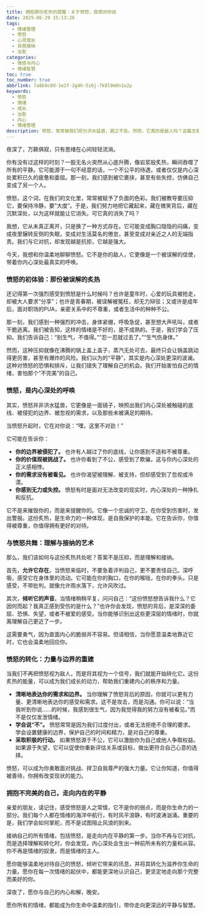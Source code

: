 ```yaml
---
title: 拥抱那份炙热的提醒：关于愤怒，我想对你说
date: 2025-06-29 15:13:26
tags:
  - 情绪管理
  - 愤怒
  - 心灵成长
  - 自我接纳
  - 治愈
categories:
  - 情感与内心
  - 情绪智慧
toc: true
toc_number: true
abbrlink: 7a8b9c0d-1e2f-3g4h-5i6j-7k8l9m0n1o2p
keywords:
  - 愤怒
  - 情绪
  - 成长
  - 治愈
  - 内心
  - 情绪管理
description: 愤怒，常常被我们视为洪水猛兽，避之不及。然而，它真的是敌人吗？这篇文章将带你走进愤怒的深处，理解它为何而来，如何与它共处，并最终将其转化为滋养我们内心的力量。这是一场关于自我接纳与成长的温柔对话，愿你从中找到平静与勇气。
---
```


夜深了，万籁俱寂，只有思绪在心间轻轻流淌。

你有没有过这样的时刻？一股无名火突然从心底升腾，像岩浆般炙热，瞬间吞噬了所有的平静。它可能源于一句不经意的话，一个不公平的待遇，或者仅仅是内心深处累积已久的疲惫和委屈。那一刻，我们感到被它裹挟，甚至有些失控，仿佛自己变成了另一个人。

愤怒，这个词，在我们的文化里，常常被赋予了负面的色彩。我们被教导要压抑它，要保持冷静，要“大度”。于是，我们努力地把它藏起来，藏在微笑背后，藏在沉默深处，以为这样就能让它消失。可它真的消失了吗？

我想，它从未真正离开，只是换了一种方式存在。它可能变成胸口隐隐的闷痛，变成夜里辗转反侧的失眠，变成对生活莫名的倦怠，甚至变成对亲近之人的无端指责。我们与它对抗，却发现越是抗拒，它越是强大。

今天，我想和你温柔地聊聊愤怒。它不是你的敌人，它更像是一个被误解的信使，带着你内心深处最真实的呼唤。

### 愤怒的初体验：那份被误解的炙热

还记得第一次强烈感受到愤怒是什么时候吗？也许是童年时，心爱的玩具被抢走，却被大人要求“分享”；也许是青春期，被误解被冤枉，却无力辩驳；又或许是成年后，面对职场的PUA，亲密关系中的不尊重，或者生活中的种种不公。

那一刻，我们感到一种强烈的冲击，身体紧绷，呼吸急促，甚至想大声吼叫，或者干脆逃离。我们被告知，这样的情绪是不好的，是不成熟的。于是，我们学会了压抑。我们告诉自己：“别生气，不值得。”“忍一忍就过去了。”“生气伤身体。”

然而，这种压抑就像在沸腾的锅上盖上盖子，蒸汽无处可去，最终只会让锅盖跳动得更厉害，甚至有爆炸的风险。我们以为的“平静”，其实是内心深处更深的波澜。这种对愤怒的恐惧和排斥，让我们错失了理解自己的机会。我们开始害怕自己的情绪，害怕那个“不完美”的自己。

### 愤怒，是内心深处的呼唤

其实，愤怒并非洪水猛兽，它更像是一面镜子，映照出我们内心深处被触碰的底线、被侵犯的边界、被忽视的需求，以及那些未被满足的期待。

当愤怒升起时，它在对你说：“嘿，这里不对劲！”

它可能在告诉你：
*   **你的边界被侵犯了。** 也许有人越过了你的底线，让你感到不适和不被尊重。
*   **你的价值观被挑战了。** 也许你看到了不公，感受到了欺骗，这与你内心深处的正义感相悖。
*   **你的需求没有被看见。** 也许你渴望被理解、被支持，但却感受到了忽视或冷漠。
*   **你感到无力或失控。** 愤怒有时是面对无法改变的现实时，内心深处的一种挣扎和反抗。

它不是来摧毁你的，而是来提醒你的。它像一个忠诚的守卫，在你受到伤害时，发出警报。这份炙热，是生命力的一种体现，是自我保护的本能。它在告诉你，你值得被尊重，你值得拥有更好的对待。

### 与愤怒共舞：理解与接纳的艺术

那么，我们该如何与这份炙热共处呢？答案不是压抑，而是理解和接纳。

首先，**允许它存在**。当愤怒来临时，不要急着评判自己，更不要责怪自己。深呼吸，感受它在身体里的流动。它可能在你的胸口，在你的喉咙，在你的拳头。只是感受，不带批判。就像允许雨水落下，允许风吹过。

其次，**倾听它的声音**。当情绪稍稍平复，问问自己：“这份愤怒想告诉我什么？它因何而起？我真正感到受伤的是什么？”也许你会发现，愤怒的背后，是深深的委屈、恐惧、失望，或者不被爱的感受。当你能够识别出这些更深层的情绪时，你就离理解自己更近了一步。

这需要勇气，因为直面内心的脆弱并不容易。但请相信，当你愿意温柔地靠近它时，它也会温柔地回应你。

### 愤怒的转化：力量与边界的重建

当我们不再把愤怒视为敌人，而是将其视为一个信号，我们就能开始转化它。这份炙热的能量，可以成为我们成长的动力，帮助我们重建内心的秩序和力量。

*   **清晰地表达你的需求和边界。** 当你理解了愤怒背后的原因，你就可以更有力量、更清晰地表达你的感受和需求。这不是攻击，而是沟通。你可以说：“当我听到你说……的时候，我感到很生气，因为我觉得我的努力没有被看见。”而不是仅仅发泄情绪。
*   **学会说“不”。** 愤怒常常是因为我们过度付出，或者无法拒绝不合理的要求。学会设置健康的边界，保护自己的时间和精力，是对自己的尊重。
*   **采取积极的行动。** 如果愤怒源于不公，它可以激励你为自己或他人争取权益。如果源于失望，它可以促使你重新评估关系或目标，做出更符合自己心意的选择。

愤怒，可以成为你勇敢面对挑战、捍卫自我尊严的强大力量。它让你知道，你值得被善待，你拥有改变现状的能力。

### 拥抱不完美的自己，走向内在的平静

亲爱的朋友，请记住，感受愤怒是人之常情，它不是你的弱点，而是你生命力的一部分。我们每个人都在情绪的海洋中航行，有时风平浪静，有时波涛汹涌。重要的是，我们学会如何掌舵，而不是试图阻止风浪的到来。

接纳自己的所有情绪，包括愤怒，是走向内在平静的第一步。当你不再与它对抗，而是选择理解和转化时，你会发现，内心深处会生出一种前所未有的力量和从容。你不再是情绪的奴隶，而是情绪的主人。

愿你能够温柔地对待自己的愤怒，倾听它带来的讯息，并将其转化为滋养你生命的力量。愿你在每一次情绪的起伏中，都能更深地认识自己，更坚定地走向那个完整而美好的你。

深夜了，愿你与自己的内心和解，晚安。

愿你所有的情绪，都能成为你生命中温柔的指引，带你走向更深远的平静与智慧。
